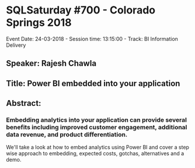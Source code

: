 # SQLSaturday #700 - Colorado Springs 2018
Event Date: 24-03-2018 - Session time: 13:15:00 - Track: BI Information Delivery
## Speaker: Rajesh Chawla
## Title: Power BI embedded into your application
## Abstract:
### Embedding analytics into your application can provide several benefits including improved customer engagement, additional data revenue, and product differentiation.

We'll take a look at how to embed analytics using Power BI and cover a step wise approach to embedding, expected costs, gotchas, alternatives and a demo.
